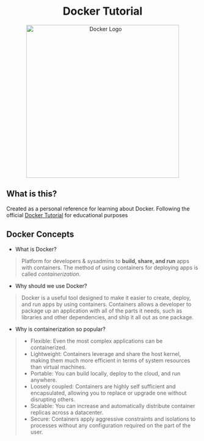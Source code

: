 <h1 align="center">Docker Tutorial</h1>

<div align="center">
  <a href="https://hub.docker.com/">
    <img src="website/static/img/logo.svg" alt="Docker Logo" width="400">
  </a>
  <br>
</div>

## What is this?

Created as a personal reference for learning about Docker. Following the official [Docker Tutorial](https://docs.docker.com/get-started/part2/) for educational purposes

## Docker Concepts

- What is Docker? 
> Platform for developers & sysadmins to **build, share, and run** apps with containers. The method of using containers for deploying apps is called *containerization*.
- Why should we use Docker?
> Docker is a useful tool designed to make it easier to create, deploy, and run apps by using containers. Containers allows a developer to package up an application with all of the parts it needs, such as libraries and other dependencies, and ship it all out as one package.
- Why is containerization so popular?
>- Flexible: Even the most complex applications can be containerized.
>- Lightweight: Containers leverage and share the host kernel, making them much more efficient in terms of system resources than virtual machines.
>- Portable: You can build locally, deploy to the cloud, and run anywhere.
>- Loosely coupled: Containers are highly self sufficient and encapsulated, allowing you to replace or upgrade one without disrupting others.
>- Scalable: You can increase and automatically distribute container replicas across a datacenter.
>- Secure: Containers apply aggressive constraints and isolations to processes without any configuration required on the part of the user.

